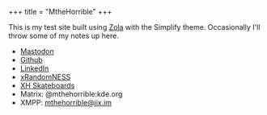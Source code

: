 +++
title = "MtheHorrible"
+++

This is my test site built using [Zola](https://www.getzola.org) with the Simplify theme. Occasionally I'll throw some of my notes up here.

- <a rel="me" href="https://fosstodon.org/@mthehorrible" target="_blank">Mastodon</a>
- [Github](https://github.com/mthehorrible)
- [LinkedIn](https://www.linkedin.com/in/matt-milliman-38272227)
- [xRandomNESS](https://xrandomness.com)
- [XH Skateboards](https://xhskateboards.com)
- Matrix: @mthehorrible:kde.org
- XMPP: mthehorrible@jix.im
